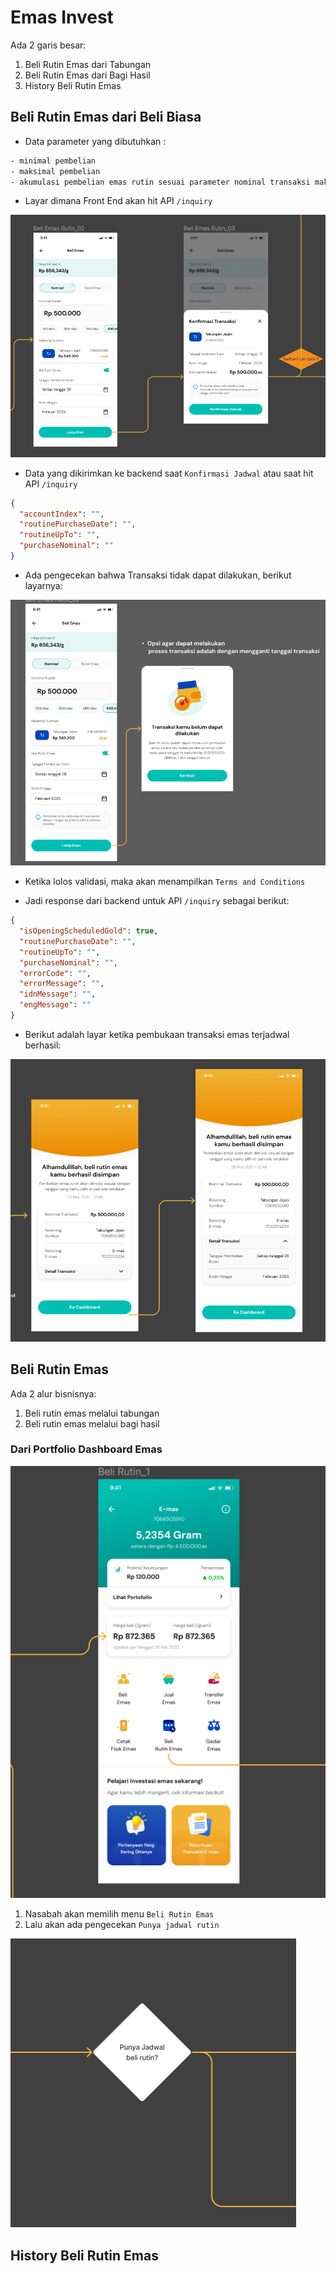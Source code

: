 # Emas Invest

Ada 2 garis besar:

1. Beli Rutin Emas dari Tabungan
2. Beli Rutin Emas dari Bagi Hasil
3. History Beli Rutin Emas

## Beli Rutin Emas dari Beli Biasa

- Data parameter yang dibutuhkan :

```bash
- minimal pembelian
- maksimal pembelian
- akumulasi pembelian emas rutin sesuai parameter nominal transaksi maksimal
```

- Layar dimana Front End akan hit API `/inquiry`

![Beli_Rutin_Emas_Dari_Tabungan](img/beli-emas-rutin-dari-flow-beli-biasa.png)

- Data yang dikirimkan ke backend saat `Konfirmasi Jadwal` atau saat hit API `/inquiry`

```json
{
  "accountIndex": "",
  "routinePurchaseDate": "",
  "routineUpTo": "",
  "purchaseNominal": ""
}
```

- Ada pengecekan bahwa Transaksi tidak dapat dilakukan, berikut layarnya:

![Transaksi_Emas_Belum_Dapat_Dilakukan](img/transaksi-emas-rutin-belum-dapat-dilakukan.png)

- Ketika lolos validasi, maka akan menampilkan `Terms and Conditions`

- Jadi response dari backend untuk API `/inquiry` sebagai berikut:

```json
{
  "isOpeningScheduledGold": true,
  "routinePurchaseDate": "",
  "routineUpTo": "",
  "purchaseNominal": "",
  "errorCode": "",
  "errorMessage": "",
  "idnMessage": "",
  "engMessage": ""
}
```

- Berikut adalah layar ketika pembukaan transaksi emas terjadwal berhasil:

![Pembukaan_Emas_Terjadwal_Success](img/pembukaan_emas_terjadwal_success.png)

## Beli Rutin Emas

Ada 2 alur bisnisnya:

1. Beli rutin emas melalui tabungan
2. Beli rutin emas melalui bagi hasil

### Dari Portfolio Dashboard Emas

![Portfolio_Dashboard_Emas](img/portfolio_dashboard_emas.png)

1. Nasabah akan memilih menu `Beli Rutin Emas`
2. Lalu akan ada pengecekan `Punya jadwal rutin`

![Cek_Punya_Jadwal_Rutin](img/cek-punya-jadwal-beli-rutin.png)

## History Beli Rutin Emas

